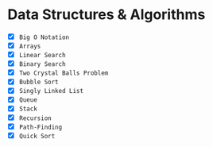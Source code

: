 # Data Structures & Algorithms

- [x] `Big O Notation`
- [x] `Arrays`
- [x] `Linear Search`
- [x] `Binary Search`
- [x] `Two Crystal Balls Problem`
- [x] `Bubble Sort`
- [x] `Singly Linked List`
- [x] `Queue`
- [x] `Stack`
- [x] `Recursion`
- [x] `Path-Finding`
- [x] `Quick Sort`
